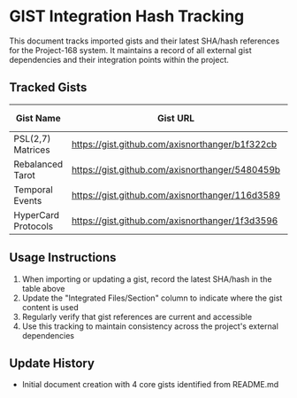 # GIST Integration Hash Tracking

This document tracks imported gists and their latest SHA/hash references for the Project-168 system. It maintains a record of all external gist dependencies and their integration points within the project.

## Tracked Gists

| Gist Name | Gist URL | Latest SHA/Hash | Integrated Files/Section |
|-----------|----------|-----------------|-------------------------|
| PSL(2,7) Matrices | https://gist.github.com/axisnorthanger/b1f322cb | | |
| Rebalanced Tarot | https://gist.github.com/axisnorthanger/5480459b | | |
| Temporal Events | https://gist.github.com/axisnorthanger/116d3589 | | |
| HyperCard Protocols | https://gist.github.com/axisnorthanger/1f3d3596 | | |

## Usage Instructions

1. When importing or updating a gist, record the latest SHA/hash in the table above
2. Update the "Integrated Files/Section" column to indicate where the gist content is used
3. Regularly verify that gist references are current and accessible
4. Use this tracking to maintain consistency across the project's external dependencies

## Update History

- Initial document creation with 4 core gists identified from README.md
